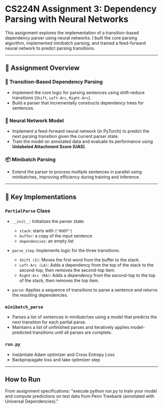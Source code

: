 # CS224N Assignment 3: Dependency Parsing with Neural Networks

This assignment explores the implementation of a transition-based dependency parser using neural networks. I built the core parsing algorithm, implemented minibatch parsing, and trained a feed-forward neural network to predict parsing transitions.

---

## 🧾 Assignment Overview

### 🔁 Transition-Based Dependency Parsing
- Implement the core logic for parsing sentences using shift-reduce transitions (`Shift`, `Left-Arc`, `Right-Arc`).
- Build a parser that incrementally constructs dependency trees for sentences.

### 🧠 Neural Network Model
- Implement a feed-forward neural network (in PyTorch) to predict the next parsing transition given the current parser state.
- Train the model on annotated data and evaluate its performance using **Unlabeled Attachment Score (UAS)**.

### 📦 Minibatch Parsing
- Extend the parser to process multiple sentences in parallel using minibatches, improving efficiency during training and inference.

---

## 🔧 Key Implementations

### `PartialParse` Class

- `__init__`: Initializes the parser state:
  - `stack`: starts with `["ROOT"]`
  - `buffer`: a copy of the input sentence
  - `dependencies`: an empty list

- `parse_step`: Implements logic for the three transitions:
  - `Shift (S)`: Moves the first word from the buffer to the stack.
  - `Left-Arc (LA)`: Adds a dependency from the top of the stack to the second-top, then removes the second-top item.
  - `Right-Arc (RA)`: Adds a dependency from the second-top to the top of the stack, then removes the top item.

- `parse`: Applies a sequence of transitions to parse a sentence and returns the resulting dependencies.

### `minibatch_parse`
- Parses a list of sentences in minibatches using a model that predicts the next transition for each partial parse.
- Maintains a list of unfinished parses and iteratively applies model-predicted transitions until all parses are complete.

### `run.py`
- Instantiate Adam optimizer and Cross Entropy Loss
- Backpropagate loss and take optimizer step

---

## How to Run
  From assignment specifications: "execute python run.py to train your model and compute predictions on test data from Penn Treebank (annotated with Universal Dependencies)."


